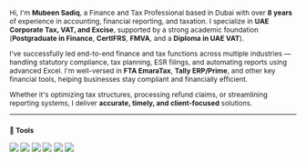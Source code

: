 <span style="font-size:12px">
Hi, I'm <b>Mubeen Sadiq</b>, a Finance and Tax Professional based in Dubai with over <b>8 years</b> of experience in accounting, financial reporting, and taxation. I specialize in <b>UAE Corporate Tax, VAT, and Excise</b>, supported by a strong academic foundation (<b>Postgraduate in Finance</b>, <b>CertIFRS</b>, <b>FMVA</b>, and a <b>Diploma in UAE VAT</b>).

I've successfully led end-to-end finance and tax functions across multiple industries — handling statutory compliance, tax planning, ESR filings, and automating reports using advanced Excel. I'm well-versed in <b>FTA EmaraTax</b>, <b>Tally ERP/Prime</b>, and other key financial tools, helping businesses stay compliant and financially efficient.

Whether it's optimizing tax structures, processing refund claims, or streamlining reporting systems, I deliver <b>accurate, timely, and client-focused</b> solutions.
</span>

---

### <span style="font-size:12px">🧰 Tools</span>

<p align="left">
  <img src="https://img.shields.io/badge/Microsoft_Excel-217346?style=flat&logo=microsoft-excel&logoColor=white"/>
  <img src="https://img.shields.io/badge/Tally_Prime-009DC4?style=flat&logoColor=white"/>
  <img src="https://img.shields.io/badge/QuickBooks-2CA01C?style=flat&logo=intuit&logoColor=white"/>
  <img src="https://img.shields.io/badge/Zoho-FC4C02?style=flat&logoColor=white"/>
  <img src="https://img.shields.io/badge/EmaraTax-007B8A?style=flat&logoColor=white"/>
  <img src="https://img.shields.io/badge/Power_BI-F2C811?style=flat&logo=powerbi&logoColor=black"/>
</p>
